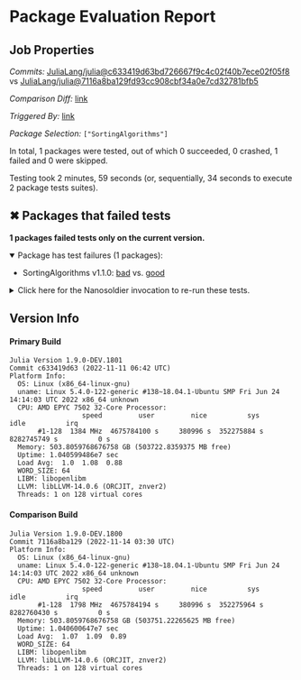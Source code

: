 # Package Evaluation Report

## Job Properties

*Commits:* [JuliaLang/julia@c633419d63bd726667f9c4c02f40b7ece02f05f8](https://github.com/JuliaLang/julia/commit/c633419d63bd726667f9c4c02f40b7ece02f05f8) vs [JuliaLang/julia@7116a8ba129fd93cc908cbf34a0e7cd32781bfb5](https://github.com/JuliaLang/julia/commit/7116a8ba129fd93cc908cbf34a0e7cd32781bfb5)

*Comparison Diff:* [link](https://github.com/JuliaLang/julia/compare/7116a8ba129fd93cc908cbf34a0e7cd32781bfb5..c633419d63bd726667f9c4c02f40b7ece02f05f8)

*Triggered By:* [link](https://github.com/JuliaLang/julia/pull/47383#issuecomment-1313130425)

*Package Selection:* `["SortingAlgorithms"]`

In total, 1 packages were tested, out of which 0 succeeded, 0 crashed, 1 failed and 0 were skipped.

Testing took 2 minutes, 59 seconds (or, sequentially, 34 seconds to execute 2 package tests suites).


## ✖ Packages that failed tests

**1 packages failed tests only on the current version.**

<details open><summary>Package has test failures (1 packages):</summary>
<p>


- SortingAlgorithms v1.1.0: [bad](https://s3.amazonaws.com/julialang-reports/nanosoldier/pkgeval/by_hash/c633419_vs_7116a8b/SortingAlgorithms.primary.log) vs. [good](https://s3.amazonaws.com/julialang-reports/nanosoldier/pkgeval/by_hash/c633419_vs_7116a8b/SortingAlgorithms.against.log)

</p>
</details>

<details><summary>Click here for the Nanosoldier invocation to re-run these tests.</summary>
<p>

```
@nanosoldier `runtests(["SortingAlgorithms"], vs = ":master")`
```

Note that Nanosoldier defaults to running the primary tests under `rr`, which itself may be a source of failures.
To disable this, add `configuration = (rr=false,)` as an argument to the `runtests` invocation.

</p>
</details>



## Version Info

#### Primary Build

```
Julia Version 1.9.0-DEV.1801
Commit c633419d63 (2022-11-11 06:42 UTC)
Platform Info:
  OS: Linux (x86_64-linux-gnu)
  uname: Linux 5.4.0-122-generic #138~18.04.1-Ubuntu SMP Fri Jun 24 14:14:03 UTC 2022 x86_64 unknown
  CPU: AMD EPYC 7502 32-Core Processor: 
                  speed         user         nice          sys         idle          irq
       #1-128  1384 MHz  4675784100 s     380996 s  352275884 s  8282745749 s          0 s
  Memory: 503.8059768676758 GB (503722.8359375 MB free)
  Uptime: 1.040599486e7 sec
  Load Avg:  1.0  1.08  0.88
  WORD_SIZE: 64
  LIBM: libopenlibm
  LLVM: libLLVM-14.0.6 (ORCJIT, znver2)
  Threads: 1 on 128 virtual cores

```

#### Comparison Build

```
Julia Version 1.9.0-DEV.1800
Commit 7116a8ba129 (2022-11-14 03:30 UTC)
Platform Info:
  OS: Linux (x86_64-linux-gnu)
  uname: Linux 5.4.0-122-generic #138~18.04.1-Ubuntu SMP Fri Jun 24 14:14:03 UTC 2022 x86_64 unknown
  CPU: AMD EPYC 7502 32-Core Processor: 
                  speed         user         nice          sys         idle          irq
       #1-128  1798 MHz  4675784194 s     380996 s  352275964 s  8282760430 s          0 s
  Memory: 503.8059768676758 GB (503751.22265625 MB free)
  Uptime: 1.040600647e7 sec
  Load Avg:  1.07  1.09  0.89
  WORD_SIZE: 64
  LIBM: libopenlibm
  LLVM: libLLVM-14.0.6 (ORCJIT, znver2)
  Threads: 1 on 128 virtual cores

```
<!-- Generated on 2022-11-14T01:08:06.527 -->
